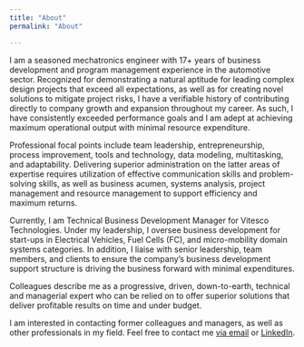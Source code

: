 ```yaml
---
title: "About"
permalink: "About"

---
```


<!---
## [![Resume](https://raw.githubusercontent.com/SeokLeeUS/seokleeus.github.io/master/_images/_Resume/Resume_Seok_Lee_Dec292021.jpg)]({{https://github.com/SeokLeeUS/seokleeus.github.io}}/assets/Seok_Lee_Resume_in_R_Dec292021.pdf)
-->

I am a seasoned mechatronics engineer with 17+ years of business development and program management experience in the automotive sector. Recognized for demonstrating a natural aptitude for leading complex design projects that exceed all expectations, as well as for creating novel solutions to mitigate project risks, I have a verifiable history of contributing directly to company growth and expansion throughout my career. As such, I have consistently exceeded performance goals and I am adept at achieving maximum operational output with minimal resource expenditure. 

Professional focal points include team leadership, entrepreneurship, process improvement, tools and technology, data modeling, multitasking, and adaptability. Delivering superior administration on the latter areas of expertise requires utilization of effective communication skills and problem-solving skills, as well as business acumen, systems analysis, project management and resource management to support efficiency and maximum returns. 

Currently, I am Technical Business Development Manager for Vitesco Technologies. Under my leadership, I oversee business development for start-ups in Electrical Vehicles, Fuel Cells (FC), and micro-mobility domain systems categories. In addition, I liaise with senior leadership, team members, and clients to ensure the company’s business development support structure is driving the business forward with minimal expenditures.

Colleagues describe me as a progressive, driven, down-to-earth, technical and managerial expert who can be relied on to offer superior solutions that deliver profitable results on time and under budget.

I am interested in contacting former colleagues and managers, as well as other professionals in my field. Feel free to contact me [via email](mailto:seokleeuk@gmail.com) or [LinkedIn](https://www.linkedin.com/in/seoklee).



